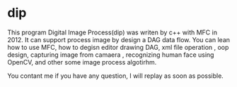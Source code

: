 # dip
This program Digital Image Process(dip) was writen by c++ with MFC in 2012. It can support process image by design a DAG data flow. You can lean how to use MFC, how to degisn editor drawing DAG, xml file operation , oop design, capturing image from camaera , recognizing human face using OpenCV, and other some image process algotirhm. 

You contant me if you have any question, I will replay as soon as possible.